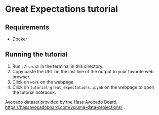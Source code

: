 # Great Expectations tutorial

## Requirements

- Docker

## Running the tutorial

1. Run `./run.sh` in the terminal in this directory.
2. Copy paste the URL on the last line of the output to your favorite web browser.
3. Click on `work` on the webpage.
4. Click on `tutorial-great_expectations.ipynb` on the webpage to open the tutorial notebook.


Avocado dataset provided by the Hass Avocado Board, https://hassavocadoboard.com/volume-data-projections/ .